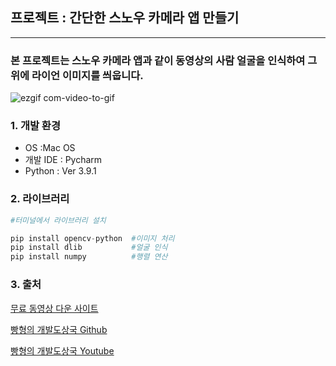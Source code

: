 ## 프로젝트 : 간단한 스노우 카메라 앱 만들기
------------------


### 본 프로젝트는 스노우 카메라 앱과 같이 동영상의 사람 얼굴을 인식하여   그 위에 라이언 이미지를 씌웁니다.

![ezgif com-video-to-gif](https://user-images.githubusercontent.com/62390565/108248309-07cfee80-7197-11eb-99b1-e2c9a68f0ec6.gif)


### 1. 개발 환경

- OS :Mac OS
- 개발 IDE : Pycharm
- Python : Ver 3.9.1

### 2. 라이브러리 
```python
#터미널에서 라이브러리 설치 

pip install opencv-python  #이미지 처리
pip install dlib           #얼굴 인식
pip install numpy          #행렬 연산
```


### 3. 출처 
[무료 동영상 다운 사이트](https://www.pexels.com/search/videos/face)


[빵형의 개발도상국 Github](https://github.com/kairess/face_detector)

[빵형의 개발도상국 Youtube](https://www.youtube.com/watch?v=tpWVyJqehG4&t=148s)
